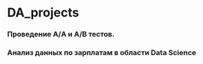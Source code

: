 # DA_projects

### Проведение А/A и А/B тестов.

### Анализ данных по зарплатам в области Data Science
